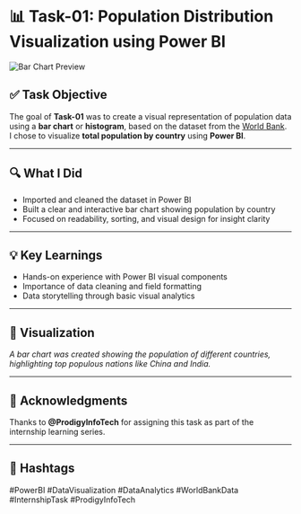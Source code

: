 # 📊 Task-01: Population Distribution Visualization using Power BI

![Bar Chart Preview](PRODIGY_DS_1/DS_Task_1_Bargraph.png) <!-- Replace with actual image path or link -->

## ✅ Task Objective

The goal of **Task-01** was to create a visual representation of population data using a **bar chart** or **histogram**, based on the dataset from the [World Bank](https://data.worldbank.org/indicator/SP.POP.TOTL).  
I chose to visualize **total population by country** using **Power BI**.

---

## 🔍 What I Did

- Imported and cleaned the dataset in Power BI  
- Built a clear and interactive bar chart showing population by country  
- Focused on readability, sorting, and visual design for insight clarity

---

## 💡 Key Learnings

- Hands-on experience with Power BI visual components  
- Importance of data cleaning and field formatting  
- Data storytelling through basic visual analytics

---

## 📸 Visualization

*A bar chart was created showing the population of different countries, highlighting top populous nations like China and India.*

---

## 🙌 Acknowledgments

Thanks to **@ProdigyInfoTech** for assigning this task as part of the internship learning series.

---

## 🔖 Hashtags

#PowerBI #DataVisualization #DataAnalytics #WorldBankData #InternshipTask #ProdigyInfoTech
